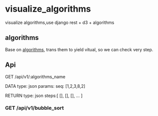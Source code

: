 visualize_algorithms
====================

visualize algorithms,use django rest + d3 + algorithms


algorithms
---

Base on [algorithms](https://github.com/nryoung/algorithms), trans them
to yield vitual, so we can check very step.

Api
---

GET /api/v1/:algorithms_name

DATA
    type: json
    params:
        seq: [1,2,3,8,2]

RETURN
    type: json
        steps:[
            [],
            [],
            [],
            ...
        ]

### GET /api/v1/bubble_sort
